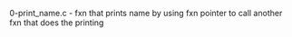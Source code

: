 0-print_name.c - fxn that prints name by using fxn pointer to call another fxn that does the printing
